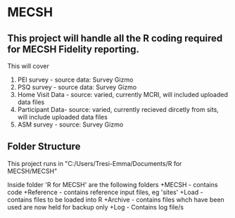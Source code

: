 # MECSH

## This project will handle all the R coding required for MECSH Fidelity reporting.
This will cover
 1. PEI survey      - source data: Survey Gizmo
 2. PSQ survey      - source data: Survey Gizmo
 3. Home Visit Data - source: varied, currently MCRI, will included uploaded data files
 4. Participant Data- source: varied, currently recieved dircetly from sits, will include uploaded data files
 5. ASM survey      - source: Survey Gizmo
 
 
## Folder Structure

This project runs in "C:/Users/Tresi-Emma/Documents/R for MECSH/MECSH"

Inside folder 'R for MECSH' are the following folders
  +MECSH     - contains code
  +Reference - contains reference input files, eg 'sites'
  +Load      - contains files to be loaded into R
  +Archive   - contains files whch have been used are now held for backup only
  +Log       - Contains log file/s
  